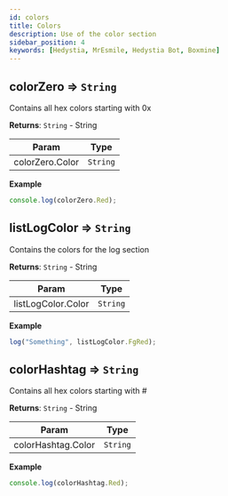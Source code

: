 ```yaml
---
id: colors
title: Colors
description: Use of the color section
sidebar_position: 4
keywords: [Hedystia, MrEsmile, Hedystia Bot, Boxmine]
---
```


<a name="module_colorZero"></a>

## colorZero ⇒ <code>String</code>

Contains all hex colors starting with 0x

**Returns**: <code>String</code> - String

| Param           | Type                |
| --------------- | ------------------- |
| colorZero.Color | <code>String</code> |

**Example**

```js
console.log(colorZero.Red);
```

<a name="module_listLogColor"></a>

## listLogColor ⇒ <code>String</code>

Contains the colors for the log section

**Returns**: <code>String</code> - String

| Param              | Type                |
| ------------------ | ------------------- |
| listLogColor.Color | <code>String</code> |

**Example**

```js
log("Something", listLogColor.FgRed);
```

<a name="module_colorHashtag"></a>

## colorHashtag ⇒ <code>String</code>

Contains all hex colors starting with #

**Returns**: <code>String</code> - String

| Param              | Type                |
| ------------------ | ------------------- |
| colorHashtag.Color | <code>String</code> |

**Example**

```js
console.log(colorHashtag.Red);
```
